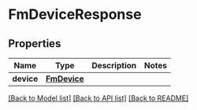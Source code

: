 # FmDeviceResponse

## Properties
Name | Type | Description | Notes
------------ | ------------- | ------------- | -------------
**device** | [**FmDevice**](FmDevice.md) |  | 

[[Back to Model list]](../README.md#documentation-for-models) [[Back to API list]](../README.md#documentation-for-api-endpoints) [[Back to README]](../README.md)

